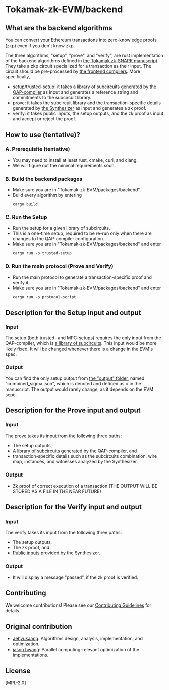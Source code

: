 # Tokamak-zk-EVM/backend

## What are the backend algorithms
You can convert your Ethereum transactions into zero-knowledge proofs (zkp) even if you don't know zkp.

The three algorithms, "setup", "prove", and "verify", are rust implementation of the backend algorithms defined in [the Tokamak zk-SNARK manuscript](https://eprint.iacr.org/2024/507).
They take a zkp circuit specialized for a transaction as their input. The circuit should be pre-processed by [the frontend compilers](../frontend/).
More specifically,
- setup/trusted-setup: it takes a library of subcircuits generated by [the QAP-compiler](../frontend/qap-compiler/) as input and generates a reference string and commitments to the subcircuit library.
- prove: it takes the subcircuit library and the transaction-specific details generated by [the Synthesizer](../frontend/synthesizer) as input and generates a zk proof.
- verify: it takes public inputs, the setup outputs, and the zk proof as input and accept or reject the proof.

## How to use (tentative)?
### A. Prerequisite (tentative)
- You may need to install at least rust, cmake, curl, and clang.
- We will figure out the minimal requirements soon.
### B. Build the backend packages
- Make sure you are in "Tokamak-zk-EVM/packages/backend".
- Build every algorithm by entering
    ```shell
    cargo build
    ```
### C. Run the Setup
- Run the setup for a given library of subcircuits.
- This is a one-time setup, required to be re-run only when there are changes to the QAP-compiler configuration.
- Make sure you are in "Tokamak-zk-EVM/packages/backend" and enter
    ```shell
    cargo run -p trusted-setup
    ```
### D. Run the main protocol (Prove and Verify)
- Run the main protocol to generate a transaction-specific proof and verify it.
- Make sure you are in "Tokamak-zk-EVM/packages/backend" and enter
    ```shell
    cargo run -p protocol-script
    ```

## Description for the Setup input and output
### Input
The setup (both trusted- and MPC-setups) requires the only input from the QAP-compiler, which is [a library of subcircuits](../frontend/qap-compiler/subcircuits/library). This input would be more likely fixed. It will be changed whenever there is a change in the EVM's spec.
### Output
You can find the only setup output from [the "output" folder](./setup/trusted-setup/output), named "combined_sigma.json", which is denoted and defined as $\mathbb{\sigma}$ in the manuscript. The output would rarely change, as it depends on the EVM sepc.

## Description for the Prove input and output
### Input
The prove takes its input from the following three paths:
- The setup outputs,
- [A library of subcircuits](../frontend/qap-compiler/subcircuits/library) generated by the QAP-compiler, and
- transaction-specific details such as the subcircuits combination, wire map, instances, and witnesses analyzed by the Synthesizer.
### Output
- Zk proof of correct execution of a transaction (THE OUTPUT WILL BE STORED AS A FILE IN THE NEAR FUTURE)

## Description for the Verify input and output
### Input
The verify takes its input from the following three paths:
- The setup outputs,
- The zk proof, and
- [Public inputs](../frontend/synthesizer/examples/outputs/publicInstance.json) provided by the Synthesizer.
### Output
- It will display a message "passed", if the zk proof is verified.

## Contributing
We welcome contributions! Please see our [Contributing Guidelines](../../CONTRIBUTING.md) for details.

## Original contribution
- [JehyukJang](https://github.com/JehyukJang): Algorithms design, analysis, implementation, and optimization.
- [jason hwang](https://github.com/cd4761): Parallel computing-relevant optimization of the implementations.

## License
[MPL-2.0]
